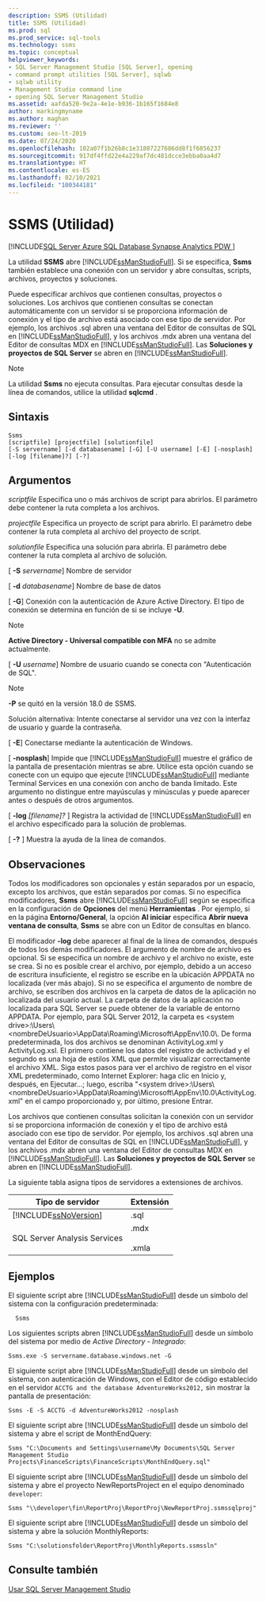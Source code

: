 ```yaml
---
description: SSMS (Utilidad)
title: SSMS (Utilidad)
ms.prod: sql
ms.prod_service: sql-tools
ms.technology: ssms
ms.topic: conceptual
helpviewer_keywords:
- SQL Server Management Studio [SQL Server], opening
- command prompt utilities [SQL Server], sqlwb
- sqlwb utility
- Management Studio command line
- opening SQL Server Management Studio
ms.assetid: aafda520-9e2a-4e1e-b936-1b165f1684e8
author: markingmyname
ms.author: maghan
ms.reviewer: ''
ms.custom: seo-lt-2019
ms.date: 07/24/2020
ms.openlocfilehash: 102a07f1b26b8c1e31807227686dd8f1f6856237
ms.sourcegitcommit: 917df4ffd22e4a229af7dc481dcce3ebba0aa4d7
ms.translationtype: HT
ms.contentlocale: es-ES
ms.lasthandoff: 02/10/2021
ms.locfileid: "100344181"
---
```

# <a name="ssms-utility"></a>SSMS (Utilidad)

[!INCLUDE[SQL Server Azure SQL Database Synapse Analytics PDW ](../includes/applies-to-version/sql-asdb-asdbmi-asa-pdw.md)]

La utilidad **SSMS** abre [!INCLUDE[ssManStudioFull](../includes/ssmanstudiofull-md.md)]. Si se especifica, **Ssms** también establece una conexión con un servidor y abre consultas, scripts, archivos, proyectos y soluciones.

Puede especificar archivos que contienen consultas, proyectos o soluciones. Los archivos que contienen consultas se conectan automáticamente con un servidor si se proporciona información de conexión y el tipo de archivo está asociado con ese tipo de servidor. Por ejemplo, los archivos .sql abren una ventana del Editor de consultas de SQL en [!INCLUDE[ssManStudioFull](../includes/ssmanstudiofull-md.md)], y los archivos .mdx abren una ventana del Editor de consultas MDX en [!INCLUDE[ssManStudioFull](../includes/ssmanstudiofull-md.md)]. Las **Soluciones y proyectos de SQL Server** se abren en [!INCLUDE[ssManStudioFull](../includes/ssmanstudiofull-md.md)].

> [!NOTE]
> La utilidad **Ssms** no ejecuta consultas. Para ejecutar consultas desde la línea de comandos, utilice la utilidad **sqlcmd** . 

## <a name="syntax"></a>Sintaxis

```syntaxsql
Ssms
[scriptfile] [projectfile] [solutionfile] 
[-S servername] [-d databasename] [-G] [-U username] [-E] [-nosplash] [-log [filename]?] [-?] 
```

## <a name="arguments"></a>Argumentos

*scriptfile* Especifica uno o más archivos de script para abrirlos. El parámetro debe contener la ruta completa a los archivos. 

*projectfile* Especifica un proyecto de script para abrirlo. El parámetro debe contener la ruta completa al archivo del proyecto de script. 

*solutionfile* Especifica una solución para abrirla. El parámetro debe contener la ruta completa al archivo de solución. 

[ **-S** _servername_] Nombre de servidor

[ **-d** _databasename_] Nombre de base de datos

[ **-G**] Conexión con la autenticación de Azure Active Directory. El tipo de conexión se determina en función de si se incluye **-U**.

> [!Note]
> **Active Directory - Universal compatible con MFA** no se admite actualmente.

[ **-U** _username_] Nombre de usuario cuando se conecta con "Autenticación de SQL".

> [!Note]
> **-P** se quitó en la versión 18.0 de SSMS.
>
> Solución alternativa: Intente conectarse al servidor una vez con la interfaz de usuario y guarde la contraseña.

[ **-E**] Conectarse mediante la autenticación de Windows.

[ **-nosplash**] Impide que [!INCLUDE[ssManStudioFull](../includes/ssmanstudiofull-md.md)] muestre el gráfico de la pantalla de presentación mientras se abre. Utilice esta opción cuando se conecte con un equipo que ejecute [!INCLUDE[ssManStudioFull](../includes/ssmanstudiofull-md.md)] mediante Terminal Services en una conexión con ancho de banda limitado. Este argumento no distingue entre mayúsculas y minúsculas y puede aparecer antes o después de otros argumentos.

[ **-log** _[filename]?_ ] Registra la actividad de [!INCLUDE[ssManStudioFull](../includes/ssmanstudiofull-md.md)] en el archivo especificado para la solución de problemas.

[ **-?** ] Muestra la ayuda de la línea de comandos.

## <a name="remarks"></a>Observaciones

Todos los modificadores son opcionales y están separados por un espacio, excepto los archivos, que están separados por comas. Si no especifica modificadores, **Ssms** abre [!INCLUDE[ssManStudioFull](../includes/ssmanstudiofull-md.md)] según se especifica en la configuración de **Opciones** del menú **Herramientas** . Por ejemplo, si en la página **Entorno/General**, la opción **Al iniciar** especifica **Abrir nueva ventana de consulta**, **Ssms** se abre con un Editor de consultas en blanco.

El modificador **-log** debe aparecer al final de la línea de comandos, después de todos los demás modificadores. El argumento de nombre de archivo es opcional. Si se especifica un nombre de archivo y el archivo no existe, este se crea. Si no es posible crear el archivo, por ejemplo, debido a un acceso de escritura insuficiente, el registro se escribe en la ubicación APPDATA no localizada (ver más abajo). Si no se especifica el argumento de nombre de archivo, se escriben dos archivos en la carpeta de datos de la aplicación no localizada del usuario actual. La carpeta de datos de la aplicación no localizada para SQL Server se puede obtener de la variable de entorno APPDATA. Por ejemplo, para SQL Server 2012, la carpeta es \<system drive>:\Users\\<nombreDeUsuario\>\AppData\Roaming\Microsoft\AppEnv\10.0\\. De forma predeterminada, los dos archivos se denominan ActivityLog.xml y ActivityLog.xsl. El primero contiene los datos del registro de actividad y el segundo es una hoja de estilos XML que permite visualizar correctamente el archivo XML. Siga estos pasos para ver el archivo de registro en el visor XML predeterminado, como Internet Explorer: haga clic en Inicio y, después, en Ejecutar...; luego, escriba "\<system drive>:\Users\\<nombreDeUsuario\>\AppData\Roaming\Microsoft\AppEnv\10.0\ActivityLog.xml" en el campo proporcionado y, por último, presione Entrar.

Los archivos que contienen consultas solicitan la conexión con un servidor si se proporciona información de conexión y el tipo de archivo está asociado con ese tipo de servidor. Por ejemplo, los archivos .sql abren una ventana del Editor de consultas de SQL en [!INCLUDE[ssManStudioFull](../includes/ssmanstudiofull-md.md)], y los archivos .mdx abren una ventana del Editor de consultas MDX en [!INCLUDE[ssManStudioFull](../includes/ssmanstudiofull-md.md)]. Las **Soluciones y proyectos de SQL Server** se abren en [!INCLUDE[ssManStudioFull](../includes/ssmanstudiofull-md.md)].

La siguiente tabla asigna tipos de servidores a extensiones de archivos.

| Tipo de servidor | Extensión |
|-------------|-----------|
|[!INCLUDE[ssNoVersion](../includes/ssnoversion-md.md)]|.sql|
|SQL Server Analysis Services|.mdx<br /><br /> .xmla|

## <a name="examples"></a>Ejemplos

El siguiente script abre [!INCLUDE[ssManStudioFull](../includes/ssmanstudiofull-md.md)] desde un símbolo del sistema con la configuración predeterminada:

```console
  Ssms
```

Los siguientes scripts abren [!INCLUDE[ssManStudioFull](../includes/ssmanstudiofull-md.md)] desde un símbolo del sistema por medio de *Active Directory - Integrado*:

```console
Ssms.exe -S servername.database.windows.net -G
```

El siguiente script abre [!INCLUDE[ssManStudioFull](../includes/ssmanstudiofull-md.md)] desde un símbolo del sistema, con autenticación de Windows, con el Editor de código establecido en el servidor `ACCTG and the database AdventureWorks2012,` sin mostrar la pantalla de presentación:

```console
Ssms -E -S ACCTG -d AdventureWorks2012 -nosplash
```

El siguiente script abre [!INCLUDE[ssManStudioFull](../includes/ssmanstudiofull-md.md)] desde un símbolo del sistema y abre el script de MonthEndQuery:

```console
Ssms "C:\Documents and Settings\username\My Documents\SQL Server Management Studio Projects\FinanceScripts\FinanceScripts\MonthEndQuery.sql"
```

El siguiente script abre [!INCLUDE[ssManStudioFull](../includes/ssmanstudiofull-md.md)] desde un símbolo del sistema y abre el proyecto NewReportsProject en el equipo denominado `developer`:

```console
Ssms "\\developer\fin\ReportProj\ReportProj\NewReportProj.ssmssqlproj"
```

El siguiente script abre [!INCLUDE[ssManStudioFull](../includes/ssmanstudiofull-md.md)] desde un símbolo del sistema y abre la solución MonthlyReports: 

```console
Ssms "C:\solutionsfolder\ReportProj\MonthlyReports.ssmssln"
```

## <a name="see-also"></a>Consulte también

[Usar SQL Server Management Studio](./sql-server-management-studio-ssms.md)